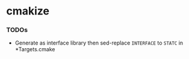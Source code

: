 cmakize
=======
### TODOs
- Generate as interface library then sed-replace `INTERFACE` to `STATC` in *Targets.cmake 

